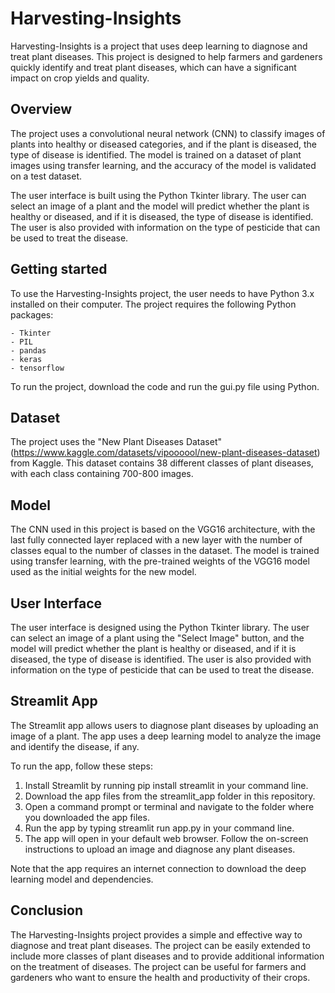 # Harvesting-Insights

Harvesting-Insights is a project that uses deep learning to diagnose and treat plant diseases. This project is designed to help farmers and gardeners quickly identify and treat plant diseases, which can have a significant impact on crop yields and quality.

## Overview
The project uses a convolutional neural network (CNN) to classify images of plants into healthy or diseased categories, and if the plant is diseased, the type of disease is identified. The model is trained on a dataset of plant images using transfer learning, and the accuracy of the model is validated on a test dataset.

The user interface is built using the Python Tkinter library. The user can select an image of a plant and the model will predict whether the plant is healthy or diseased, and if it is diseased, the type of disease is identified. The user is also provided with information on the type of pesticide that can be used to treat the disease.

## Getting started
To use the Harvesting-Insights project, the user needs to have Python 3.x installed on their computer. The project requires the following Python packages:

    - Tkinter
    - PIL
    - pandas
    - keras
    - tensorflow
To run the project, download the code and run the gui.py file using Python.

## Dataset
The project uses the "New Plant Diseases Dataset" (https://www.kaggle.com/datasets/vipoooool/new-plant-diseases-dataset) from Kaggle. This dataset contains 38 different classes of plant diseases, with each class containing 700-800 images.

## Model
The CNN used in this project is based on the VGG16 architecture, with the last fully connected layer replaced with a new layer with the number of classes equal to the number of classes in the dataset. The model is trained using transfer learning, with the pre-trained weights of the VGG16 model used as the initial weights for the new model.

## User Interface
The user interface is designed using the Python Tkinter library. The user can select an image of a plant using the "Select Image" button, and the model will predict whether the plant is healthy or diseased, and if it is diseased, the type of disease is identified. The user is also provided with information on the type of pesticide that can be used to treat the disease.

## Streamlit App
The Streamlit app allows users to diagnose plant diseases by uploading an image of a plant. The app uses a deep learning model to analyze the image and identify the disease, if any.

To run the app, follow these steps:

1. Install Streamlit by running pip install streamlit in your command line.
2. Download the app files from the streamlit_app folder in this repository.
3. Open a command prompt or terminal and navigate to the folder where you downloaded the app files.
4. Run the app by typing streamlit run app.py in your command line.
5. The app will open in your default web browser. Follow the on-screen instructions to upload an image and diagnose any plant diseases.

Note that the app requires an internet connection to download the deep learning model and dependencies.

## Conclusion
The Harvesting-Insights project provides a simple and effective way to diagnose and treat plant diseases. The project can be easily extended to include more classes of plant diseases and to provide additional information on the treatment of diseases. The project can be useful for farmers and gardeners who want to ensure the health and productivity of their crops.
